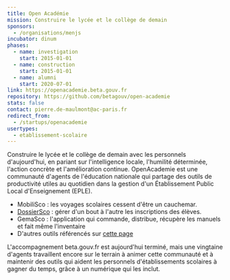 ```yaml
---
title: Open Académie
mission: Construire le lycée et le collège de demain
sponsors:
  - /organisations/menjs
incubator: dinum
phases:
  - name: investigation
    start: 2015-01-01
  - name: construction
    start: 2015-01-01
  - name: alumni
    start: 2020-07-01
link: https://openacademie.beta.gouv.fr
repository: https://github.com/betagouv/open-academie
stats: false
contact: pierre.de-maulmont@ac-paris.fr
redirect_from:
  - /startups/openacademie
usertypes:
  - etablissement-scolaire
---
```

Construire le lycée et le collège de demain avec les personnels d'aujourd'hui, en pariant sur l'intelligence locale, l'humilité déterminée, l'action concrète et l'amélioration continue. OpenAcademie est une communauté d'agents de l'éducation nationale qui partage des outils de productivité utiles au quotidien dans la gestion d'un Établissement Public Local d'Enseignement (EPLE).

- MobiliSco : les voyages scolaires cessent d'être un cauchemar.
- <a href="https://beta.gouv.fr/startups/dossiersco.html">DossierSco</a> : gérer d'un bout à l'autre les inscriptions des élèves.
- GemaSco : l'application qui commande, distribue, récupère les manuels et fait même l'inventaire
- D'autres outils référencés sur [cette page](https://openacademie.beta.gouv.fr/outils/)

L'accompagnement beta.gouv.fr est aujourd'hui terminé, mais une vingtaine d'agents travaillent encore sur le terrain à animer cette communauté et à maintenir des outils qui aident les personnels d'établissements scolaires à gagner du temps, grâce à un numérique qui les inclut.
